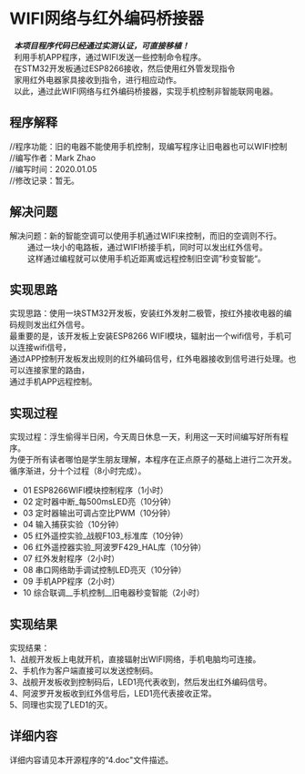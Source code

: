 # **WIFI网络与红外编码桥接器**
&nbsp;&nbsp;***本项目程序代码已经通过实测认证，可直接移植！***   
&nbsp;&nbsp;利用手机APP程序，通过WIFI发送一些控制命令程序。  
&nbsp;&nbsp;在STM32开发板通过ESP8266接收，然后使用红外管发现指令  
&nbsp;&nbsp;家用红外电器家具接收到指令，进行相应动作。  
&nbsp;&nbsp;以此，通过此WIFI网络与红外编码桥接器，实现手机控制非智能联网电器。

## **程序解释**
//程序功能：旧的电器不能使用手机控制，现编写程序让旧电器也可以WIFI控制  
//编写作者：Mark Zhao  
//编写时间：2020.01.05  
//修改记录：暂无。  

## **解决问题**
解决问题：新的智能空调可以使用手机通过WIFI来控制，而旧的空调则不行。  
&nbsp; &nbsp;&nbsp; &nbsp;  通过一块小的电路板，通过WIFI桥接手机，同时可以发出红外信号。  
&nbsp; &nbsp; &nbsp; &nbsp; 这样通过编程就可以使用手机近距离或远程控制旧空调”秒变智能“。  

## **实现思路**
实现思路：使用一块STM32开发板，安装红外发射二极管，按红外接收电器的编码规则发出红外信号。  
最重要的是，该开发板上安装ESP8266 WIFI模块，辐射出一个wifi信号，手机可以连接wifi信号，  
通过APP控制开发板发出规则的红外编码信号，红外电器接收到信号进行处理。也可以连接家里的路由，  
通过手机APP远程控制。

## **实现过程**
实现过程：浮生偷得半日闲，今天周日休息一天，利用这一天时间编写好所有程序。  
为便于所有读者哪怕是学生朋友理解，本程序在正点原子的基础上进行二次开发。  
循序渐进，分十个过程（8小时完成）。  
- 01 ESP8266WIFI模块控制程序（1小时）  
- 02 定时器中断_每500msLED亮（10分钟）  
- 03 定时器输出可调占空比PWM（10分钟）  
- 04 输入捕获实验（10分钟）  
- 05 红外遥控实验_战舰F103_标准库（10分钟）  
- 06 红外遥控器实验_阿波罗F429_HAL库（10分钟）  
- 07 红外发射程序（2小时）  
- 08 串口网络助手调试控制LED亮灭（10分钟）  
- 09 手机APP程序（2小时）  
- 10 综合联调__手机控制__旧电器秒变智能（2小时）  

## **实现结果**
实现结果：  
1、战舰开发板上电就开机，直接辐射出WIFI网络，手机电脑均可连接。  
2、手机作为客户端直接可以发送控制码。  
3、战舰开发板收到控制码后，LED1亮代表收到，然后发出红外编码信号。  
4、阿波罗开发板收到红外信号后，LED1亮代表接收正常。  
5、同理也实现了LED1的灭。  

## **详细内容**
详细内容请见本开源程序的“4.doc"文件描述。